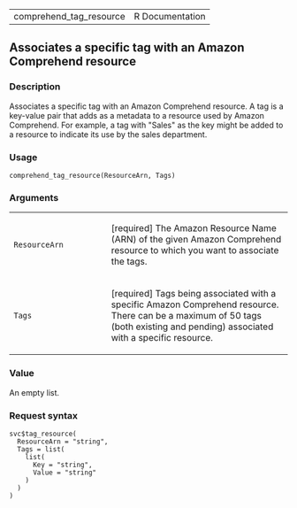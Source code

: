 <table style="width: 100%;">
<tbody>
<tr class="odd">
<td>comprehend_tag_resource</td>
<td style="text-align: right;">R Documentation</td>
</tr>
</tbody>
</table>

## Associates a specific tag with an Amazon Comprehend resource

### Description

Associates a specific tag with an Amazon Comprehend resource. A tag is a
key-value pair that adds as a metadata to a resource used by Amazon
Comprehend. For example, a tag with "Sales" as the key might be added to
a resource to indicate its use by the sales department.

### Usage

    comprehend_tag_resource(ResourceArn, Tags)

### Arguments

<table>
<colgroup>
<col style="width: 35%" />
<col style="width: 65%" />
</colgroup>
<tbody>
<tr class="odd">
<td><code
id="comprehend_tag_resource_:_ResourceArn">ResourceArn</code></td>
<td><p>[required] The Amazon Resource Name (ARN) of the given Amazon
Comprehend resource to which you want to associate the tags.</p></td>
</tr>
<tr class="even">
<td><code id="comprehend_tag_resource_:_Tags">Tags</code></td>
<td><p>[required] Tags being associated with a specific Amazon
Comprehend resource. There can be a maximum of 50 tags (both existing
and pending) associated with a specific resource.</p></td>
</tr>
</tbody>
</table>

### Value

An empty list.

### Request syntax

    svc$tag_resource(
      ResourceArn = "string",
      Tags = list(
        list(
          Key = "string",
          Value = "string"
        )
      )
    )
